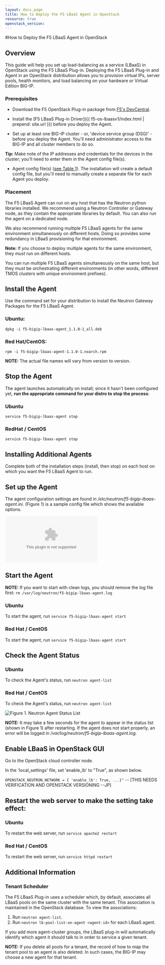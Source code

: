 ```yaml
---
layout: docs_page
title: How to Deploy the F5 LBaaS Agent in OpenStack
resource: true
openstack_version:   
---
```


#How to Deploy the F5 LBaaS Agent in OpenStack

## Overview
This guide will help you set up load-balancing as a service (LBaaS) in OpenStack using the F5 LBaaS Plug-in. Deploying the F5 LBaaS Plug-in and Agent in an OpenStack distribution allows you to provision virtual IPs, server pools, health monitors, and load balancing on your hardware or Virtual Edition BIG-IP.

### Prerequisites

- Download the F5 OpenStack Plug-in package from [F5's DevCentral](https://devcentral.f5.com/d/openstack-neutron-lbaas-driver-and-agent).

- Install the [F5 LBaaS Plug-in Driver]({{ f5-os-lbaasv1/index.html | prepend: site.url }}) before you deploy the Agent. 
  
- Set up at least one BIG-IP cluster - or, 'device service group \(DSG\)' -  before you deploy the Agent. You'll need administrator access to the BIG-IP and all cluster members to do so.

**Tip:** Make note of the IP addresses and credentials for the devices in the cluster; you'll need to enter them in the Agent config file\(s\).

- Agent config file\(s\) \([see Table 1](f5-os-agent/os_lbaas_agent_config_settings.xlsx)\). The installation will create a default config file, but you'll need to manually create a separate file for each Agent you deploy. 

### Placement

The F5 LBaaS Agent can run on any host that has the Neutron python libraries installed. We recommend using a Neutron Controller or Gateway node, as they contain the appropriate libraries by default. You can also run the agent on a dedicated node. 

We also recommend running multiple F5 LBaaS agents for the same environment simultaneously on different hosts. Doing so provides some redundancy in LBaaS provisioning for that environment. 

**Note:** If you choose to deploy multiple agents for the same environment, they *must* run on different hosts. 

You can run multiple F5 LBaaS agents simultaneously on the same host, but they must be orchestrating different environments \(in other words, different TMOS clusters with unique environment prefixes\). 

## Install the Agent

Use the command set for your distribution to install the Neutron Gateway Packages for the F5 LBaaS Agent.

### Ubuntu:

`dpkg -i f5-bigip-lbaas-agent_1.1.0-1_all.deb`

### Red Hat/CentOS:

`rpm -i f5-bigip-lbaas-agent-1.1.0-1.noarch.rpm`

**NOTE:** The actual file names will vary from version to version.

## Stop the Agent

The agent launches automatically on install; since it hasn't been configured yet, **run the appropriate command for your distro to stop the process**: 

### Ubuntu
`service f5-bigip-lbaas-agent stop`

### RedHat / CentOS
`service f5-bigip-lbaas-agent stop`

## Installing Additional Agents

Complete both of the installation steps \(install, then stop\) on each host on which you want the F5 LBaaS Agent to run.

## Set up the Agent

The agent configuration settings are found in */etc/neutron/f5-bigip-lbaas-agent.ini*. \(Figure 1\) is a sample config file which shows the available options.

![Table 1. F5 OpenStack Agent Configuration Options](f5-os-agent/os_lbaas_agent_config_settings.xlsx) 

## Start the Agent

**NOTE:** If you want to start with clean logs, you should remove the log file first: 
`rm /var/log/neutron/f5-bigip-lbaas-agent.log`

### Ubuntu
To start the agent, run 
`service f5-bigip-lbaas-agent start`

### Red Hat / CentOS
To start the agent, run 
`service f5-bigip-lbaas-agent start`

## Check the Agent Status

### Ubuntu
To check the Agent's status, run 
`neutron agent-list`

### Red Hat / CentOS
To check the Agent's status, run 
`neutron agent-list`

![Figure 1. Neutron Agent Status List](f5-os-agent/assets/lbaas-agent-status.png "Figure 1")

**NOTE:** It may take a few seconds for the agent to appear in the status list (shown in Figure 1) after restarting. If the agent does not start properly, an error will be logged in */var/log/neutron/f5-bigip-lbaas-agent.log*.

## Enable LBaaS in OpenStack GUI

Go to the OpenStack cloud controller node.
 
In the 'local\_settings' file, set  'enable\_lb'  to "True", as shown below.

`OPENSTACK_NEUTRON_NETWORK = { 'enable_lb': True, ...}"` -- \[THIS NEEDS VERIFICATION AND OPENSTACK VERSIONING --JP\]

## Restart the web server to make the setting take effect:

### Ubuntu
To restart the web server, run
`service apache2 restart`

### Red Hat / CentOS
To restart the web server, run
`service httpd restart`

## Additional Information

### Tenant Scheduler
The F5 LBaaS Plug-in uses a scheduler which, by default, associates all LBaaS pools on the same cluster with the same tenant. This association is maintained in the OpenStack database. To view the associations: 
    
1. Run `neutron agent-list`. 
2. Run `neutron lb-pool-list-on-agent <agent-id>` for each LBaaS agent.

If you add more agent-cluster groups, the LBaaS plug-in will automatically identify which agent it should talk to in order to service a given tenant. 

**NOTE:** If you delete all pools for a tenant, the record of how to map the tenant pool to an agent is also deleted. In such cases, the BIG-IP may choose a new agent for that tenant.
